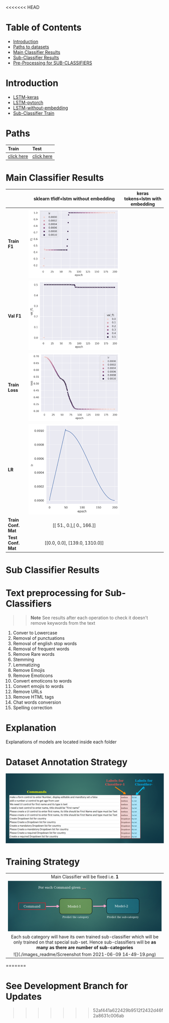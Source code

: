 <<<<<<< HEAD
# Table of Contents

- [Introduction](#introduction)
- [Paths to datasets](#paths)
- [Main Classifier Results](#main-classifier-results)
- [Sub-Classifier Results](#sub-classifier-results)
- [Pre-Processing for SUB-CLASSIFIERS](#text-preprocessing-for-sub-classifiers)

# Introduction 


- [LSTM-keras](lstm_keras_nltk)
- [LSTM-pytorch](lstm_torch_tokenizer)
- [LSTM-without-embedding](lstm_without_embedding)
- [Sub-Classifier Train](./sub_classifiers)

# Paths
| Train | Test |
| :---------- | :-------------|
|[click here](https://bitbucket.org/nahmed_Ultimus/ai_all-assignments/src/03dd7b0ed8bc2b734835a2ea400620a54e30a6df/dataset/Ultimus%20Work/Commands_with_labels.csv#lines-1)       |   [click here](https://bitbucket.org/nahmed_Ultimus/ai_all-assignments/src/03dd7b0ed8bc2b734835a2ea400620a54e30a6df/dataset/validation_data/val.csv#lines-1) |



# Main Classifier Results

| | sklearn tfidf+lstm without embedding | keras tokens+lstm with embedding |
|:-----| :-----------------: | :-----------: |
|**Train F1** | ![](lstm_without_embedding/epoch_f1.png)| |
| **Val F1** | ![](lstm_without_embedding/val_epoch_f1.png)| |
|**Train Loss** | ![](lstm_without_embedding/epoch_loss.png)|  |
| **LR** |![](lstm_without_embedding/epoch_lr.png)|  |
| **Train Conf. Mat** |  [[ 51.,   0.],[  0., 166.]]  |
| **Test Conf. Mat** |  [[0.0, 0.0], [139.0, 1310.0]]  |


# Sub Classifier Results

<a name="text-preprocessing-for-sub-classifiers"></a>
# Text preprocessing for Sub-Classifiers

>> **Note** See results after each operation to check it doesn't remove keywords from the text

1. Conver to Lowercase
1. Removal of punctuations
1. Removal of english stop words
1. Removal of frequent words
1. Remove Rare words
1. Stemming
1. Lemmatizing
1. Remove Emojis
1. Remove Emoticons
1. Convert emoticons to words
1. Convert emojis to words
1. Remove URLs 
1. Remove HTML tags
1. Chat words conversion
1. Spelling correction


# Explanation

Explanations of models are located inside each folder



# Dataset Annotation Strategy

![](./images_readme/Screenshot%20from%202021-06-09%2014-49-00.png)

# Training Strategy

|      |
|:--------:|
|Main Classifier will be fixed i.e. **1**  |
|![](./images_readme/Screenshot%20from%202021-06-09%2014-49-07.png)|
|Each sub category will have its own trained sub-classifier which will be only trained on that special sub-set. Hence sub-classifiers will be **as many as there are number of sub-categories** |
|![](./images_readme/Screenshot from 2021-06-09 14-49-19.png)|
=======
# See Development Branch for Updates
>>>>>>> 52af441a622429b9512f2432d46f2a8631c006ab
